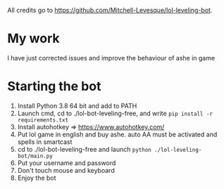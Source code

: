 All credits go to https://github.com/Mitchell-Levesque/lol-leveling-bot.

# My work
I have just corrected issues and improve the behaviour of ashe in game


# Starting the bot
 1. Install Python 3.8 64 bit and add to PATH
 2. Launch cmd, cd to ./lol-bot-leveling-free,  and write `pip install -r requirements.txt`
 3. Install autohotkey => https://www.autohotkey.com/
 4. Put lol game in english and buy ashe. auto AA must be activated and spells in smartcast
 5. cd to ./lol-bot-leveling-free and launch `python ./lol-leveling-bot/main.py`
 6. Put your username and password
 7. Don't touch mouse and keyboard
 8. Enjoy the bot
